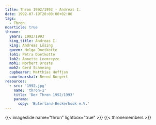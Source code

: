```yaml
---
title: Thron 1992/1993 - Andreas I.
date: 1992-07-19T20:00:00+02:00
tags:
  - Thron
noarticle: true
throne:
  years: 1992/1993
  king_title: Andreas I.
  king: Andreas Lösing
  queen: Helga Doetkotte
  loh1: Petra Doetkotte
  loh2: Annette Leemreyze
  moh1: Norbert Droste
  moh2: Gerd Schmeing
  cupbearer: Matthias Hoffjan
  courtmarshal: Bernd Borgert
resources:
  - src: '1992.jpg'
    name: 'thron-1'
    title: 'Der Thron 1992/1993'
    params:
      copy: 'Buterland-Beckerhook e.V.'
---
```

{{< imageslide name="thron" lightbox="true" >}}
{{< thronemembers >}}
